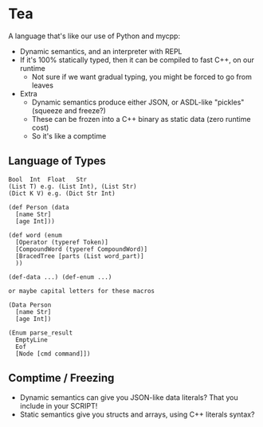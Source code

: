 Tea
===

A language that's like our use of Python and mycpp:

- Dynamic semantics, and an interpreter with REPL
- If it's 100% statically typed, then it can be compiled to fast C++, on our runtime
  - Not sure if we want gradual typing, you might be forced to go from leaves
- Extra
  - Dynamic semantics produce either JSON, or ASDL-like "pickles" (squeeze and freeze?)
  - These can be frozen into a C++ binary as static data (zero runtime cost)
  - So it's like a comptime

## Language of Types

    Bool  Int  Float   Str
    (List T) e.g. (List Int), (List Str)
    (Dict K V) e.g. (Dict Str Int)

    (def Person (data
      [name Str]
      [age Int]))

    (def word (enum
      [Operator (typeref Token)]
      [CompoundWord (typeref CompoundWord)]
      [BracedTree [parts (List word_part)]
      ))

    (def-data ...) (def-enum ...)

    or maybe capital letters for these macros

    (Data Person
      [name Str]
      [age Int])

    (Enum parse_result
      EmptyLine
      Eof
      [Node [cmd command]])

## Comptime / Freezing

- Dynamic semantics can give you JSON-like data literals?  That you include in
  your SCRIPT!
- Static semantics give you structs and arrays, using C++ literals syntax?


